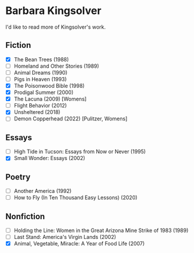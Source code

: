 # Barbara Kingsolver

I'd like to read more of Kingsolver's work.

## Fiction

- [x] The Bean Trees (1988)
- [ ] Homeland and Other Stories (1989)
- [ ] Animal Dreams (1990)
- [ ] Pigs in Heaven (1993)
- [x] The Poisonwood Bible (1998)
- [x] Prodigal Summer (2000)
- [x] The Lacuna (2009) [Womens]
- [ ] Flight Behavior (2012)
- [x] Unsheltered (2018)
- [ ] Demon Copperhead (2022) [Pulitzer, Womens]

## Essays

- [ ] High Tide in Tucson: Essays from Now or Never (1995)
- [x] Small Wonder: Essays (2002)

## Poetry

- [ ] Another America (1992)
- [ ] How to Fly (In Ten Thousand Easy Lessons) (2020)

## Nonfiction

- [ ] Holding the Line: Women in the Great Arizona Mine Strike of 1983 (1989)
- [ ] Last Stand: America's Virgin Lands (2002)
- [x] Animal, Vegetable, Miracle: A Year of Food Life (2007)
